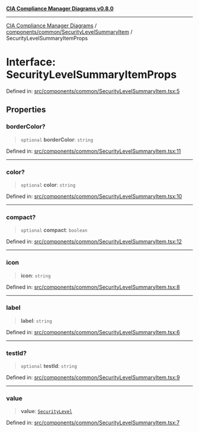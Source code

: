 [**CIA Compliance Manager Diagrams v0.8.0**](../../../../README.md)

***

[CIA Compliance Manager Diagrams](../../../../modules.md) / [components/common/SecurityLevelSummaryItem](../README.md) / SecurityLevelSummaryItemProps

# Interface: SecurityLevelSummaryItemProps

Defined in: [src/components/common/SecurityLevelSummaryItem.tsx:5](https://github.com/Hack23/cia-compliance-manager/blob/78912779fad2796d4afcf9e0a863cca80a66b25f/src/components/common/SecurityLevelSummaryItem.tsx#L5)

## Properties

### borderColor?

> `optional` **borderColor**: `string`

Defined in: [src/components/common/SecurityLevelSummaryItem.tsx:11](https://github.com/Hack23/cia-compliance-manager/blob/78912779fad2796d4afcf9e0a863cca80a66b25f/src/components/common/SecurityLevelSummaryItem.tsx#L11)

***

### color?

> `optional` **color**: `string`

Defined in: [src/components/common/SecurityLevelSummaryItem.tsx:10](https://github.com/Hack23/cia-compliance-manager/blob/78912779fad2796d4afcf9e0a863cca80a66b25f/src/components/common/SecurityLevelSummaryItem.tsx#L10)

***

### compact?

> `optional` **compact**: `boolean`

Defined in: [src/components/common/SecurityLevelSummaryItem.tsx:12](https://github.com/Hack23/cia-compliance-manager/blob/78912779fad2796d4afcf9e0a863cca80a66b25f/src/components/common/SecurityLevelSummaryItem.tsx#L12)

***

### icon

> **icon**: `string`

Defined in: [src/components/common/SecurityLevelSummaryItem.tsx:8](https://github.com/Hack23/cia-compliance-manager/blob/78912779fad2796d4afcf9e0a863cca80a66b25f/src/components/common/SecurityLevelSummaryItem.tsx#L8)

***

### label

> **label**: `string`

Defined in: [src/components/common/SecurityLevelSummaryItem.tsx:6](https://github.com/Hack23/cia-compliance-manager/blob/78912779fad2796d4afcf9e0a863cca80a66b25f/src/components/common/SecurityLevelSummaryItem.tsx#L6)

***

### testId?

> `optional` **testId**: `string`

Defined in: [src/components/common/SecurityLevelSummaryItem.tsx:9](https://github.com/Hack23/cia-compliance-manager/blob/78912779fad2796d4afcf9e0a863cca80a66b25f/src/components/common/SecurityLevelSummaryItem.tsx#L9)

***

### value

> **value**: [`SecurityLevel`](../../../../types/cia/type-aliases/SecurityLevel.md)

Defined in: [src/components/common/SecurityLevelSummaryItem.tsx:7](https://github.com/Hack23/cia-compliance-manager/blob/78912779fad2796d4afcf9e0a863cca80a66b25f/src/components/common/SecurityLevelSummaryItem.tsx#L7)
